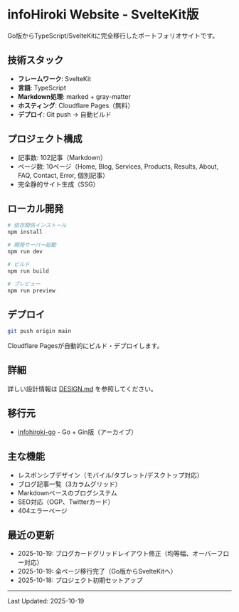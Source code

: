 # infoHiroki Website - SvelteKit版

Go版からTypeScript/SvelteKitに完全移行したポートフォリオサイトです。

## 技術スタック

- **フレームワーク**: SvelteKit
- **言語**: TypeScript
- **Markdown処理**: marked + gray-matter
- **ホスティング**: Cloudflare Pages（無料）
- **デプロイ**: Git push → 自動ビルド

## プロジェクト構成

- 記事数: 102記事（Markdown）
- ページ数: 10ページ（Home, Blog, Services, Products, Results, About, FAQ, Contact, Error, 個別記事）
- 完全静的サイト生成（SSG）

## ローカル開発

```bash
# 依存関係インストール
npm install

# 開発サーバー起動
npm run dev

# ビルド
npm run build

# プレビュー
npm run preview
```

## デプロイ

```bash
git push origin main
```

Cloudflare Pagesが自動的にビルド・デプロイします。

## 詳細

詳しい設計情報は [DESIGN.md](./DESIGN.md) を参照してください。

## 移行元

- [infohiroki-go](../infohiroki-go) - Go + Gin版（アーカイブ）

## 主な機能

- レスポンシブデザイン（モバイル/タブレット/デスクトップ対応）
- ブログ記事一覧（3カラムグリッド）
- Markdownベースのブログシステム
- SEO対応（OGP、Twitterカード）
- 404エラーページ

## 最近の更新

- 2025-10-19: ブログカードグリッドレイアウト修正（均等幅、オーバーフロー対応）
- 2025-10-19: 全ページ移行完了（Go版からSvelteKitへ）
- 2025-10-18: プロジェクト初期セットアップ

---

Last Updated: 2025-10-19
